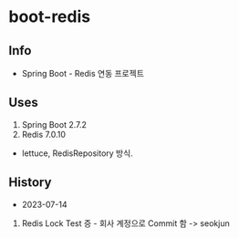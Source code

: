 # boot-redis


## Info 
- Spring Boot - Redis 연동 프로젝트 

## Uses 
1. Spring Boot 2.7.2 
2. Redis 7.0.10
  - lettuce, RedisRepository 방식.


## History
- 2023-07-14 <br/>
1. Redis Lock Test 증 - 회사 계정으로 Commit 함 -> seokjun
  
